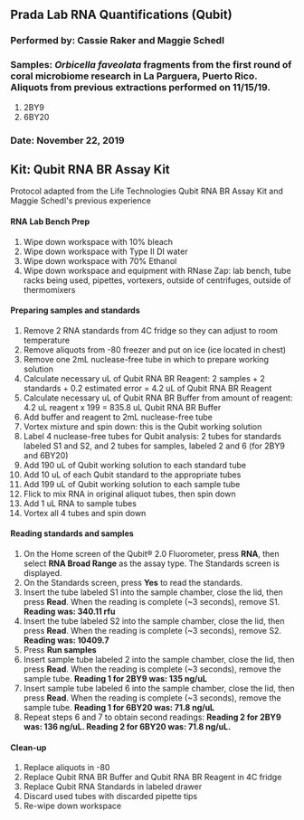 ## Prada Lab RNA Quantifications (Qubit)
### Performed by: Cassie Raker and Maggie Schedl
### Samples: *Orbicella faveolata* fragments from the first round of coral microbiome research in La Parguera, Puerto Rico. Aliquots from previous extractions performed on 11/15/19.
1. 2BY9
2. 6BY20

### Date: November 22, 2019

## Kit: Qubit RNA BR Assay Kit
Protocol adapted from the Life Technologies Qubit RNA BR Assay Kit and Maggie Schedl's previous experience

#### RNA Lab Bench Prep
1. Wipe down workspace  with 10% bleach
2. Wipe down workspace  with Type II DI water
3. Wipe down workspace with 70% Ethanol
4. Wipe down workspace and equipment with RNase Zap: lab bench, tube racks being used, pipettes, vortexers, outside of centrifuges, outside of thermomixers

#### Preparing samples and standards
1. Remove 2 RNA standards from 4C fridge so they can adjust to room temperature
2. Remove aliquots from -80 freezer and put on ice (ice located in chest)
3. Remove one 2mL nuclease-free tube in which to prepare working solution
4. Calculate necessary uL of Qubit RNA BR Reagent: 2 samples + 2 standards + 0.2 estimated error = 4.2 uL of Qubit RNA BR Reagent
5. Calculate necessary uL of Qubit RNA BR Buffer from amount of reagent: 4.2 uL reagent x 199 = 835.8 uL Qubit RNA BR Buffer
6. Add buffer and reagent to 2mL nuclease-free tube
7. Vortex mixture and spin down: this is the Qubit working solution
8. Label 4 nuclease-free tubes for Qubit analysis: 2 tubes for standards labeled S1 and S2, and 2 tubes for samples, labeled 2 and 6 (for 2BY9 and 6BY20)
9. Add 190 uL of Qubit working solution to each standard tube
10. Add 10 uL of each Qubit standard to the appropriate tubes
11. Add 199 uL of Qubit working solution to each sample tube
12. Flick to mix RNA in original aliquot tubes, then spin down
13. Add 1 uL RNA to sample tubes
14. Vortex all 4 tubes and spin down

#### Reading standards and samples
1. On the Home screen of the Qubit® 2.0 Fluorometer, press **RNA**, then select **RNA Broad Range** as the assay type. The Standards screen is displayed.
2. On the Standards screen, press **Yes** to read the standards.
3. Insert the tube labeled S1 into the sample chamber, close the lid, then press **Read**. When the reading is complete (~3 seconds), remove S1. **Reading was: 340.11 rfu**
4. Insert the tube labeled S2 into the sample chamber, close the lid, then press **Read**. When the reading is complete (~3 seconds), remove S2. **Reading was: 10409.7**
5. Press **Run samples**
6. Insert sample tube labeled 2 into the sample chamber, close the lid, then press **Read**. When the
reading is complete (~3 seconds), remove the sample tube. **Reading 1 for 2BY9 was: 135 ng/uL**
7. Insert sample tube labeled 6 into the sample chamber, close the lid, then press **Read**. When the
reading is complete (~3 seconds), remove the sample tube. **Reading 1 for 6BY20 was: 71.8 ng/uL**
8. Repeat steps 6 and 7 to obtain second readings: **Reading 2 for 2BY9 was: 136 ng/uL. Reading 2 for 6BY20 was: 71.8 ng/uL.**

#### Clean-up
1. Replace aliquots in -80
2. Replace Qubit RNA BR Buffer and Qubit RNA BR Reagent in 4C fridge
3. Replace Qubit RNA Standards in labeled drawer
4. Discard used tubes with discarded pipette tips
5. Re-wipe down workspace
